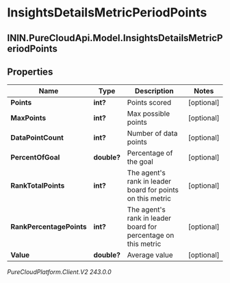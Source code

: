 # InsightsDetailsMetricPeriodPoints

## ININ.PureCloudApi.Model.InsightsDetailsMetricPeriodPoints

## Properties

|Name | Type | Description | Notes|
|------------ | ------------- | ------------- | -------------|
| **Points** | **int?** | Points scored | [optional] |
| **MaxPoints** | **int?** | Max possible points | [optional] |
| **DataPointCount** | **int?** | Number of data points | [optional] |
| **PercentOfGoal** | **double?** | Percentage of the goal | [optional] |
| **RankTotalPoints** | **int?** | The agent&#39;s rank in leader board for points on this metric | [optional] |
| **RankPercentagePoints** | **int?** | The agent&#39;s rank in leader board for percentage on this metric | [optional] |
| **Value** | **double?** | Average value | [optional] |



_PureCloudPlatform.Client.V2 243.0.0_
